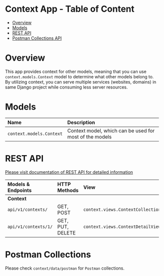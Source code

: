 # Context App - Table of Content

- [Overview](#overview)
- [Models](#models)
- [REST API](#rest-api)
- [Postman Collections API](#postman-collections)


# Overview

This app provides context for other models, meaning that you can use `context.models.Context` model to determine what
other models belong to. By utilizing context, you can serve multiple services (websites, domains) in same Django project
while consuming less server resources.


# Models

| Name                                          | Description                                                           |
| :-------------------------------------------- | :-------------------------------------------------------------------- |
| `context.models.Context`                      | Context model, which can be used for most of the models               |


# REST API

[Please visit documentation of REST API for detailed information](REST_API.md)

| Models & Endpoints                    | HTTP Methods         | View                                                   |
| :------------------------------------ | :------------------- | :----------------------------------------------------- |
| **Context**                           |                      |                                                        |
| `api/v1/contexts/`                    | GET, POST            | `context.views.ContextCollectionView`                  |
| `api/v1/contexts/1/`                  | GET, PUT, DELETE     | `context.views.ContextDetailView`                      |


# Postman Collections

Please check `context/data/postman` for `Postman` collections.